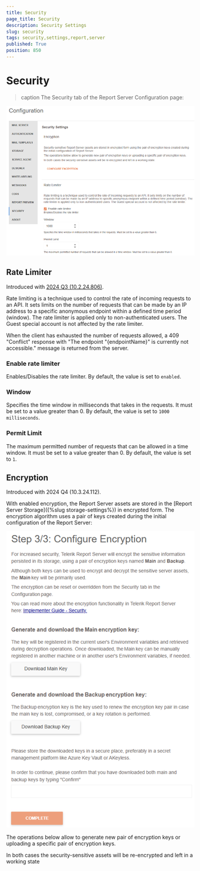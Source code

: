 ```yaml
---
title: Security
page_title: Security
description: Security Settings
slug: security
tags: security,settings,report,server
published: True
position: 850
---
```


# Security

>caption The Security tab of the Report Server Configuration page:

![security-rate-limiter-configuration](../../images/report-server-images/security-rate-limiter-configuration.png)

## Rate Limiter

Introduced with [2024 Q3 (10.2.24.806)](https://www.telerik.com/support/whats-new/report-server/release-history/progress-telerik-report-server-2024-q3-10-2-24-806).

Rate limiting is a technique used to control the rate of incoming requests to an API. It sets limits on the number of requests that can be made by an IP address to a specific anonymous endpoint within a defined time period (window). The rate limiter is applied only to non-authenticated users. The Guest special account is not affected by the rate limiter.

When the client has exhausted the number of requests allowed, a 409 "Conflict" response with "The endpoint "{endpointName}" is currently not accessible." message is returned from the server.

### Enable rate limiter

Enables/Disables the rate limiter. By default, the value is set to `enabled`.

### Window

Specifies the time window in milliseconds that takes in the requests. It must be set to a value greater than 0. By default, the value is set to `1000 milliseconds`.

### Permit Limit

The maximum permitted number of requests that can be allowed in a time window. It must be set to a value greater than 0. By default, the value is set to `1`.

## Encryption

Introduced with 2024 Q4 (10.3.24.112).

With enabled encryption, the Report Server assets are stored in the [Report Server Storage]({%slug storage-settings%}) in encrypted form. The encryption algorithm uses a pair of keys created during the initial configuration of the Report Server:

![security-rate-limiter-configuration](../../images/report-server-images/security-configure-encryption.png)

The operations below allow to generate new pair of encryption keys or uploading a specific pair of encryption keys.

In both cases the security-sensitive assets will be re-encrypted and left in a working state
